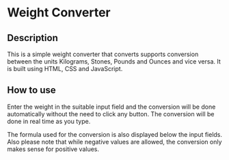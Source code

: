 # Weight Converter

## Description

This is a simple weight converter that converts supports conversion between the units Kilograms, Stones, Pounds and Ounces and vice versa. It is built using HTML, CSS and JavaScript.

## How to use

Enter the weight in the suitable input field and the conversion will be done automatically without the need to click any button. The conversion will be done in real time as you type.

The formula used for the conversion is also displayed below the input fields. Also please note that while negative values are allowed, the conversion only makes sense for positive values.
